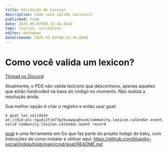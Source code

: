```yaml
---
title: Validação de Lexicon
description: Como você valida lexicons?
published: true
date: 2025-05-03T00:31:34.844Z
tags: lexicon, validation
editor: markdown
dateCreated: 2025-05-03T00:31:34.844Z
---
```


# Como você valida um lexicon?

[Thread no Discord](https://discord.com/channels/1097580399187738645/1312512595793547294/1350863752194560062)

Atualmente, o PDS não valida lexicons que desconhece, apenas aqueles que estão hardcoded na base do código no momento. Não realiza a resolução ainda.

Sua melhor opção é criar o registro e então usar goat:

```
$ goat lex validate at://did:plc:tgudj2fjm77pzkuawquqhsxm/community.lexicon.calendar.event/3kxbvxj7blk2t
valid community.lexicon.calendar.event record
```

[goat](/goat) é uma ferramenta em Go que faz parte do projeto Indigo do bsky, com instruções de como instalar e utilizar aqui: https://github.com/bluesky-social/indigo/blob/main/cmd/goat/README.md